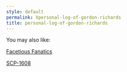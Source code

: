 ```yaml
---
style: default
permalink: Xpersonal-log-of-gordon-richards
title: personal-log-of-gordon-richards
---
```

You may also like:

[Facetious Fanatics](http://scp-wiki.net/facetious-fanatics)

[SCP-1608](http://scp-wiki.net/scp-1608)
